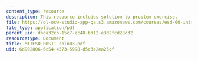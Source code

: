 ```yaml
---
content_type: resource
description: This resource includes solution to problem exercise.
file: https://ol-ocw-studio-app-qa.s3.amazonaws.com/courses/esd-00-introduction-to-engineering-systems-spring-2011/6d9928066c5445735998d5c3a2ea25cf_MITESD_00S11_soln03.pdf
file_type: application/pdf
parent_uid: dbda32cb-15c7-ec48-bd12-e3d2fcd28d32
resourcetype: Document
title: MITESD_00S11_soln03.pdf
uid: 6d992806-6c54-4573-5998-d5c3a2ea25cf
---
```

